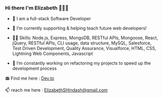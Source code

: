 ### Hi there I'm Elizabeth 👩🏻‍💻
 

- 🌱 I am a full-stack Software Developer

- 🔭 I’m currently supporting & helping teach future web developers!

- 👩‍💻 Skills: Node.js, Express, MongoDB, RESTful APIs, Mongoose, React, jQuery, RESTful APIs, CLI usage, data structure, MySQL, Salesforce, Test Driven Development, Quality Assurance, Visualforce, HTML, CSS, Lightning Web Components, Javascript

- 🤔 I’m constantly working on refactoring my projects to speed up the development process

<!-- [![Dragon-Stark's GitHub stats](https://github-readme-stats.vercel.app/api?username=dragon-stark&include_all_commits&count_private=true&hide=issues,contribs&theme=outrun&show_icons=true&include_all_commits)](https://github.com/dragon-stark/READMEStat) -->


📻 Find me here : <a href="https://dev.to/dragonstark" target="_blank">Dev.to</a>

📫 reach me here : ElizabethSHindash@gmail.com




<!--
**dragon-stark/dragon-stark** is a ✨ _special_ ✨ repository because its `README.md` (this file) appears on your GitHub profile.


https://github.com/dragon-stark/READMEStats/tree/master/themes







Here are some ideas to get you started:

- 🔭 I’m currently working on ...
- 🌱 I’m currently learning ...
- 👯 I’m looking to collaborate on ...
- 🤔 I’m looking for help with ...
- 💬 Ask me about ...
- 📫 How to reach me: ...
- 😄 Pronouns: ...
- ⚡ Fun fact: ...
-->
